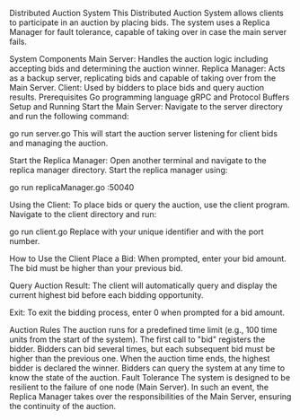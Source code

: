 Distributed Auction System
This Distributed Auction System allows clients to participate in an auction by placing bids. The system uses a Replica Manager for fault tolerance, capable of taking over in case the main server fails.

System Components
Main Server: Handles the auction logic including accepting bids and determining the auction winner.
Replica Manager: Acts as a backup server, replicating bids and capable of taking over from the Main Server.
Client: Used by bidders to place bids and query auction results.
Prerequisites
Go programming language
gRPC and Protocol Buffers
Setup and Running
Start the Main Server:
Navigate to the server directory and run the following command:

go run server.go
This will start the auction server listening for client bids and managing the auction.

Start the Replica Manager:
Open another terminal and navigate to the replica manager directory. Start the replica manager using:


go run replicaManager.go :50040


Using the Client:
To place bids or query the auction, use the client program. Navigate to the client directory and run:

go run client.go <BidderID> <Port>
Replace <BidderID> with your unique identifier and <Port> with the port number.

How to Use the Client
Place a Bid:
When prompted, enter your bid amount. The bid must be higher than your previous bid.

Query Auction Result:
The client will automatically query and display the current highest bid before each bidding opportunity.

Exit:
To exit the bidding process, enter 0 when prompted for a bid amount.

Auction Rules
The auction runs for a predefined time limit (e.g., 100 time units from the start of the system).
The first call to "bid" registers the bidder.
Bidders can bid several times, but each subsequent bid must be higher than the previous one.
When the auction time ends, the highest bidder is declared the winner.
Bidders can query the system at any time to know the state of the auction.
Fault Tolerance
The system is designed to be resilient to the failure of one node (Main Server). In such an event, the Replica Manager takes over the responsibilities of the Main Server, ensuring the continuity of the auction.